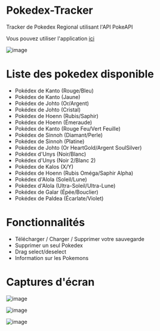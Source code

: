 # Pokedex-Tracker
 Tracker de Pokedex Regional utilisant l'API PokeAPI
 
 Vous pouvez utiliser l'application [ici](https://pokedex-tracker.alysia.network/)
 
![image](https://github.com/user-attachments/assets/eb2f6622-af42-43bf-971d-2573c9b2abeb)

# Liste des pokedex disponible

- Pokédex de Kanto (Rouge/Bleu)
- Pokédex de Kanto (Jaune)
- Pokédex de Johto (Or/Argent)
- Pokédex de Johto (Cristal)
- Pokédex de Hoenn (Rubis/Saphir)
- Pokédex de Hoenn (Émeraude)
- Pokédex de Kanto (Rouge Feu/Vert Feuille)
- Pokédex de Sinnoh (Diamant/Perle)
- Pokédex de Sinnoh (Platine)
- Pokédex de Johto (Or HeartGold/Argent SoulSilver)
- Pokédex d'Unys (Noir/Blanc)
- Pokédex d'Unys (Noir 2/Blanc 2)
- Pokédex de Kalos (X/Y)
- Pokédex de Hoenn (Rubis Oméga/Saphir Alpha)
- Pokédex d'Alola (Soleil/Lune)
- Pokédex d'Alola (Ultra-Soleil/Ultra-Lune)
- Pokédex de Galar (Épée/Bouclier)
- Pokédex de Paldea (Écarlate/Violet)

# Fonctionnalités

- Télécharger / Charger / Supprimer votre sauvegarde
- Supprimer un seul Pokedex
- Drag select/deselect
- Information sur les Pokemons

# Captures d'écran

![image](https://github.com/user-attachments/assets/7a74eaf9-22ac-4219-bf70-57c9f19d87b2)

![image](https://github.com/user-attachments/assets/b5d9fe2f-fbf2-414f-9dfe-33fe2270f056)

![image](https://github.com/user-attachments/assets/61e7a09a-2849-4e8f-b418-21eee19e0955)

